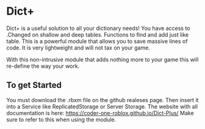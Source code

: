 # Dict+
Dict+ is a useful solution to all your dictionary needs! You have access to .Changed on shallow and deep tables. Functions to find and add just like table. 
This is a powerful module that allows you to save massive lines of code. It is very lightweight and will not tax on your game.

With this non-intrusive module that adds nothing more to your game this will re-define the way your work.

## To get Started

You must download the .rbxm file on the github realeses page. Then insert it into a Service like ReplicatedStorage or Server Storage.
The website with all documentation is here:
https://coder-one-roblox.github.io/Dict-Plus/
Make sure to refer to this when using the module.
